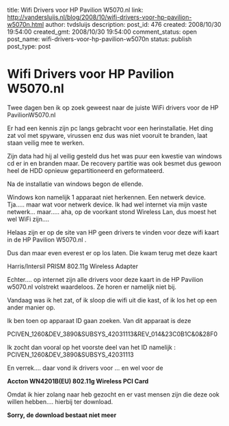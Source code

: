 title: Wifi Drivers voor HP Pavilion W5070.nl
link: http://vandersluijs.nl/blog/2008/10/wifi-drivers-voor-hp-pavilion-w5070n.html
author: tvdsluijs
description: 
post_id: 476
created: 2008/10/30 19:54:00
created_gmt: 2008/10/30 19:54:00
comment_status: open
post_name: wifi-drivers-voor-hp-pavilion-w5070n
status: publish
post_type: post

# Wifi Drivers voor HP Pavilion W5070.nl

Twee dagen ben ik op zoek geweest naar de juiste WiFi drivers voor de HP PavilionW5070.nl  
  
Er had een kennis zijn pc langs gebracht voor een herinstallatie. Het ding zat vol met spyware, virussen enz dus was niet vooruit te branden, laat staan veilig mee te werken.  
  
Zijn data had hij al veilig gesteld dus het was puur een kwestie van windows cd er in en branden maar. De recovery partitie was ook besmet dus gewoon heel de HDD opnieuw gepartitioneerd en geformateerd.  
  
Na de installatie van windows begon de ellende.  
  
  
Windows kon namelijk 1 apparaat niet herkennen. Een netwerk device. Tja..... maar wat voor netwerk device. Ik had wel internet via mijn vaste netwerk... maar..... aha, op de voorkant stond Wireless Lan, dus moest het wel WiFi zijn....  
  
Helaas zijn er op de site van HP geen drivers te vinden voor deze wifi kaart in de HP Pavilion W5070.nl .  
  
Dus dan maar even everest er op los laten. Die kwam terug met deze kaart  
  
Harris/Intersil PRISM 802.11g Wireless Adapter  
  
Echter.... op internet zijn alle drivers voor deze kaart in de HP Pavilion w5070.nl volstrekt waardeloos. Ze horen er namelijk niet bij.  
  
Vandaag was ik het zat, of ik sloop die wifi uit die kast, of ik los het op een ander manier op.  
  
Ik ben toen op apparaat ID gaan zoeken. Van dit apparaat is deze  
  
PCIVEN_1260&DEV_3890&SUBSYS_42031113&REV_014&23C0B1C&0&28F0  
  
Ik zocht dan vooral op het voorste deel van het ID namelijk : PCIVEN_1260&DEV_3890&SUBSYS_42031113  
  
En verrek.... daar vond ik drivers voor ... en wel voor de  
  
**Accton WN4201B(EU) 802.11g Wireless PCI Card**  
  
Omdat ik hier zolang naar heb gezocht en er vast mensen zijn die deze ook willen hebben.... hierbij ter download.  
  
**Sorry, de download bestaat niet meer**
